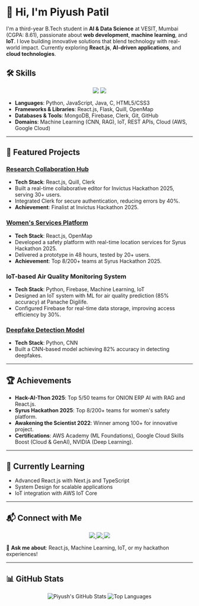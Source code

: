 # 👋 Hi, I'm Piyush Patil

I'm a third-year B.Tech student in **AI & Data Science** at VESIT, Mumbai (CGPA: 8.61), passionate about **web development**, **machine learning**, and **IoT**. I love building innovative solutions that blend technology with real-world impact. Currently exploring **React.js**, **AI-driven applications**, and **cloud technologies**.



## 🛠️ Skills

<p align="center">
  <img src="https://skillicons.dev/icons?i=python,javascript,react,flask,html,css,mongodb,firebase,git,github,aws" />
  <img src="https://skillicons.dev/icons?i=c,nodejs,postman" />
</p>

- **Languages**: Python, JavaScript, Java, C, HTML5/CSS3
- **Frameworks & Libraries**: React.js, Flask, Quill, OpenMap
- **Databases & Tools**: MongoDB, Firebase, Clerk, Git, GitHub
- **Domains**: Machine Learning (CNN, RAG), IoT, REST APIs, Cloud (AWS, Google Cloud)

---

## 🚀 Featured Projects

### [Research Collaboration Hub](https://github.com/InverseXenon/collaborato)
- **Tech Stack**: React.js, Quill, Clerk
- Built a real-time collaborative editor for Invictus Hackathon 2025, serving 30+ users.
- Integrated Clerk for secure authentication, reducing errors by 40%.
- **Achievement**: Finalist at Invictus Hackathon 2025.

### [Women's Services Platform](https://github.com/InverseXenon/Astitva)
- **Tech Stack**: React.js, OpenMap
- Developed a safety platform with real-time location services for Syrus Hackathon 2025.
- Delivered a prototype in 48 hours, tested by 20+ users.
- **Achievement**: Top 8/200+ teams at Syrus Hackathon 2025.

### IoT-based Air Quality Monitoring System
- **Tech Stack**: Python, Firebase, Machine Learning, IoT
- Designed an IoT system with ML for air quality prediction (85% accuracy) at Panache Digilife.
- Configured Firebase for real-time data storage, improving access efficiency by 30%.

### [Deepfake Detection Model](https://github.com/InverseXenon/deepfake-detector-frontend)
- **Tech Stack**: Python, CNN
- Built a CNN-based model achieving 82% accuracy in detecting deepfakes.

---

## 🏆 Achievements

- **Hack-AI-Thon 2025**: Top 5/50 teams for ONION ERP AI with RAG and React.js.
- **Syrus Hackathon 2025**: Top 8/200+ teams for women's safety platform.
- **Awakening the Scientist 2022**: Winner among 100+ for innovative project.
- **Certifications**: AWS Academy (ML Foundations), Google Cloud Skills Boost (Cloud & GenAI), NVIDIA (Deep Learning).

---

## 🌱 Currently Learning

- Advanced React.js with Next.js and TypeScript
- System Design for scalable applications
- IoT integration with AWS IoT Core

---

## 📬 Connect with Me

<p align="center">
  <a href="mailto:piyushpatil1741@gmail.com">
    <img src="https://img.shields.io/badge/Gmail-333333?style=for-the-badge&logo=gmail&logoColor=red" />
  </a>
  <a href="https://www.linkedin.com/in/piyush-patil-2665a3251/" target="_blank">
    <img src="https://img.shields.io/badge/LinkedIn-0077B5?style=for-the-badge&logo=linkedin&logoColor=white" />
  </a>
  <a href="https://github.com/InverseXenon" target="_blank">
    <img src="https://img.shields.io/badge/GitHub-181717?style=for-the-badge&logo=github&logoColor=white" />
  </a>
</p>

💬 **Ask me about**: React.js, Machine Learning, IoT, or my hackathon experiences!

---

## 📊 GitHub Stats

<p align="center">
  <img src="https://github-readme-stats.vercel.app/api?username=InverseXenon&show_icons=true&theme=radical" alt="Piyush's GitHub Stats" />
  <img src="https://github-readme-stats.vercel.app/api/top-langs/?username=InverseXenon&layout=compact&theme=radical" alt="Top Languages" />
</p>
